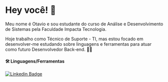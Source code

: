 # Hey você! 🖖

 Meu nome é Otavio e sou estudante do curso de Análise e Desenvolvimento de Sistemas pela Faculdade Impacta Tecnologia. 
 
 Hoje trabalho como Técnico de Suporte - TI, mas estou focado em desenvolver-me estudando sobre linguagens e ferramentas para atuar como futuro Desenvolvedor Back-end. 👨‍💻

#### 🛠️  Linguagens/Ferramentas

[![Linkedin Badge](https://img.shields.io/badge/-Otavio%20Gonçalves-6633cc?style=flat-square&logo=Linkedin&logoColor=white&link=https://www.linkedin.com/in/otavio-goncalves/)](https://www.linkedin.com/in/otavio-goncalves/) 
